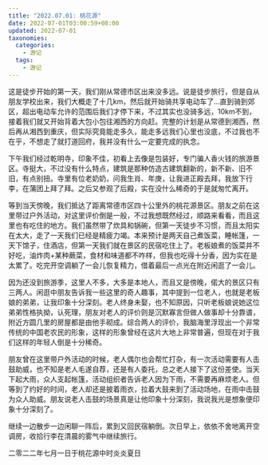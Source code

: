 ```yaml
---
title: "2022.07.01: 桃花源"
date: 2022-07-01T03:00:59+08:00
updated: 2022-07-01
taxonomies:
  categories:
    - 游记
  tags:
    - 游记
---
```


这是徒步开始的第一天，我们刚从常德市区出来没多远。说是徒步旅行，但是自从朋友学校出来，我们大概走了十几km，然后就开始骑共享电动车了…直到骑到郊区，超出电动车允许的范围后我们才停下来，不过其实也没骑多远，10km不到，接着我们就又开始背着大包小包往湘西的方向赶。完整的计划是从常德到湘西，然后再从湘西到重庆，但实际究竟能走多久，能走多远我们心里也没底，不过我也不在乎，不想走了就打道回府，我并没有什么一定要完成的执念。

下午我们经过乾明寺，印象不佳，初看上去像是包装好，专门骗人香火钱的旅游景区。寺挺大，不过没有什么特点，建筑是那种仿造古建筑翻新的，新不新、旧不旧，有点别扭。寺里有位老奶奶，问我生肖、年庚，让我进正殿去拜，我放下行李，在蒲团上拜了拜。之后又参观了后殿，实在没什么稀奇的于是就匆忙离开。

等到当天傍晚，我们抵达了距离常德市区四十公里外的桃花源景区。朋友之前在这里带过户外活动，对这里评价倒是一般，不过我想既然经过，顺路来看看，而且这里也有吃住的地方。我们虽然带了炊具和锅碗，但第一天徒步不习惯，而且太阳实在太大，走了一天我们已经是精疲力竭。本来预计是两天自己煮饭菜，睡帐篷，一天下馆子，住酒店，但第一天我们就在景区的民宿吃住上了。老板娘煮的饭菜并不好吃，油炸肉+某种蕨菜，食材和味道都不咋样，但我也吃得十分香，因为实在是太累了。吃完开空调躺了一会儿恢复精力，借着最后一点光在附近闲逛了一会儿。

因为还没到旅游季，这里人不多，大多是本地人，而且又是傍晚，偌大的景区只有三两人。闲逛中朋友告诉我一些这里的奇人趣事，其中提到一位老人，也就是老板娘的弟弟，让我印象十分深刻。老人终身未娶，也不知原因，只听老板娘说她这位弟弟性格执拗，认死理，朋友对老人的评价则是沉默寡言但做人做事却十分靠谱，附近方圆几里的房屋都是由他手砌成。综合两人的评价，我脑海里浮现出一个非常传统的中国老农民的形象，这样的形象曾经在这片大地上非常普遍，但现在对于我们这样的年轻人倒是十分稀奇。

朋友曾在这里带户外活动的时候，老人偶尔也会帮忙打杂，有一次活动需要有人击鼓助威，也不知是老人毛遂自荐，还是有人委托，总之老人接下了这份差使。当天下起大雨，众人支起帐篷，活动组织者告诉老人因为下雨，不需要再麻烦老人。但等到了约好的时间，老人却还是披着雨衣，拉着大鼓来到了活动场地，在雨中击鼓为众人助威。朋友说老人击鼓的场景真是让他印象十分深刻，我说我光是想象便印象十分深刻了。

继续一边散步一边闲聊一阵后，累到又回民宿躺倒。次日早上，依依不舍地离开空调房，收拾行李在清晨的雾气中继续旅行。

二零二二年七月一日于桃花源中时炎炎夏日